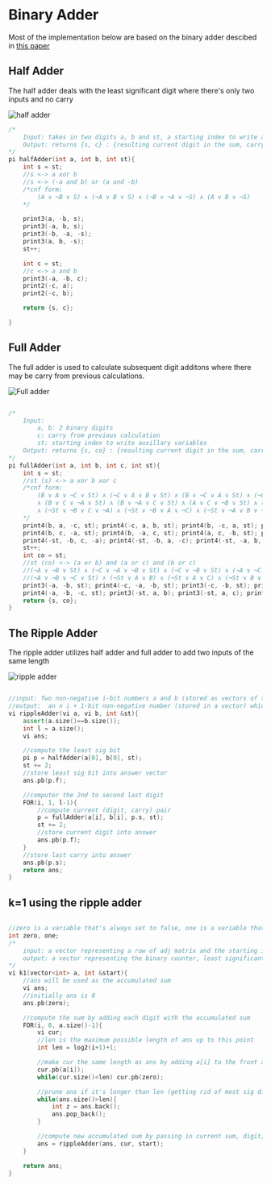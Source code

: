 # Binary Adder
Most of the implementation below are based on the binary adder descibed in [this paper](http://www.diva-portal.org/smash/get/diva2:721407/FULLTEXT01.pdf)
## Half Adder
The half adder deals with the least significant digit where there's only two inputs and no carry

![half adder](https://i.imgur.com/NnRI467.png)



```cpp
/*
    Input: takes in two digits a, b and st, a starting index to write auxillary variables
    Output: returns {s, c} : {resulting current digit in the sum, carry}
*/
pi halfAdder(int a, int b, int st){
    int s = st;
    //s <-> a xor b
    //s <-> (-a and b) or (a and -b)
    /*cnf form: 
        (A ∨ ¬B ∨ S) ∧ (¬A ∨ B ∨ S) ∧ (¬B ∨ ¬A ∨ ¬S) ∧ (A ∨ B ∨ ¬S)
    */

    print3(a, -b, s);
    print3(-a, b, s);
    print3(-b, -a, -s);
    print3(a, b, -s);
    st++;

    int c = st;
    //c <-> a and b
    print3(-a, -b, c);
    print2(-c, a);
    print2(-c, b);

    return {s, c};

}
```
## Full Adder
The full adder is used to calculate subsequent digit additons where there may be carry from previous calculations.

![Full adder](https://i.imgur.com/G8NawT6.png)

```cpp

/*
    Input: 
        a, b: 2 binary digits
        c: carry from previous calculation
        st: starting index to write auxillary variables
    Output: returns {s, co} : {resulting current digit in the sum, carry}
*/
pi fullAdder(int a, int b, int c, int st){
    int s = st;
    //st (s) <-> a xor b xor c
    /*cnf form:
        (B ∨ A ∨ ¬C ∨ St) ∧ (¬C ∨ A ∨ B ∨ St) ∧ (B ∨ ¬C ∨ A ∨ St) ∧ (¬C ∨ ¬A ∨ ¬B ∨ St)
        ∧ (B ∨ C ∨ ¬A ∨ St) ∧ (B ∨ ¬A ∨ C ∨ St) ∧ (A ∨ C ∨ ¬B ∨ St) ∧ (¬St ∨ ¬A ∨ C ∨ ¬B)
        ∧ (¬St ∨ ¬B ∨ C ∨ ¬A) ∧ (¬St ∨ ¬B ∨ A ∨ ¬C) ∧ (¬St ∨ ¬A ∨ B ∨ ¬C) ∧ (¬St ∨ C ∨ A ∨ B)
    */
    print4(b, a, -c, st); print4(-c, a, b, st); print4(b, -c, a, st); print4(-c, -a, -b, st);
    print4(b, c, -a, st); print4(b, -a, c, st); print4(a, c, -b, st); print4(-st, -a, c, -b);
    print4(-st, -b, c, -a); print4(-st, -b, a, -c); print4(-st, -a, b, -c); print4(-st, c, a, b);
    st++;
    int co = st;
    //st (co) <-> (a or b) and (a or c) and (b or c)
    //(¬A ∨ ¬B ∨ St) ∧ (¬C ∨ ¬A ∨ ¬B ∨ St) ∧ (¬C ∨ ¬B ∨ St) ∧ (¬A ∨ ¬C ∨ St)
    //(¬A ∨ ¬B ∨ ¬C ∨ St) ∧ (¬St ∨ A ∨ B) ∧ (¬St ∨ A ∨ C) ∧ (¬St ∨ B ∨ C)
    print3(-a, -b, st); print4(-c, -a, -b, st); print3(-c, -b, st); print3(-a, -c, st);
    print4(-a, -b, -c, st); print3(-st, a, b); print3(-st, a, c); print3(-st, b, c);
    return {s, co};
}
```
## The Ripple Adder
The ripple adder utilizes half adder and full adder to add two inputs of the same length

![ripple adder](https://i.imgur.com/ZPvSxYq.png)

```cpp

//input: Two non-negative i-bit numbers a and b (stored as vectors of the same length), least significant bit first
//output:  an n i + 1-bit non-negative number (stored in a vector) which is the sum of a and b, least significant bit first.
vi rippleAdder(vi a, vi b, int &st){
    assert(a.size()==b.size());
    int l = a.size();
    vi ans;

    //compute the least sig bit
    pi p = halfAdder(a[0], b[0], st);
    st += 2;
    //store least sig bit into answer vector 
    ans.pb(p.f);

    //computer the 2nd to second last digit
    FOR(i, 1, l-1){
        //compute current (digit, carry) pair
        p = fullAdder(a[i], b[i], p.s, st);
        st += 2;
        //store current digit into answer
        ans.pb(p.f);
    }
    //store last carry into answer
    ans.pb(p.s);
    return ans;
}
```



## k=1 using the ripple adder

```cpp

//zero is a variable that's always set to false, one is a variable that's always set to true
int zero, one;
/*
	input: a vector representing a row of adj matrix and the starting index to write variables
	output: a vector representing the binary counter, least significant diigt first
*/
vi k1(vector<int> a, int &start){
    //ans will be used as the accumulated sum
    vi ans;
    //initially ans is 0
    ans.pb(zero); 

    //compute the sum by adding each digit with the accumulated sum
    FOR(i, 0, a.size()-1){
        vi cur;
        //len is the maximum possible length of ans up to this point
        int len = log2(i+1)+1;

        //make cur the same length as ans by adding a[i] to the front and leading zeros afterwards
        cur.pb(a[i]); 
        while(cur.size()<len) cur.pb(zero);

        //prune ans if it's longer than len (getting rid of most sig digit since we know it must be 0)
        while(ans.size()>len){
            int z = ans.back();
            ans.pop_back();
        }

        //compute new accumulated sum by passing in current sum, digit, starting index of new var to rippleAdder
        ans = rippleAdder(ans, cur, start);
    }

    return ans;
}
```


